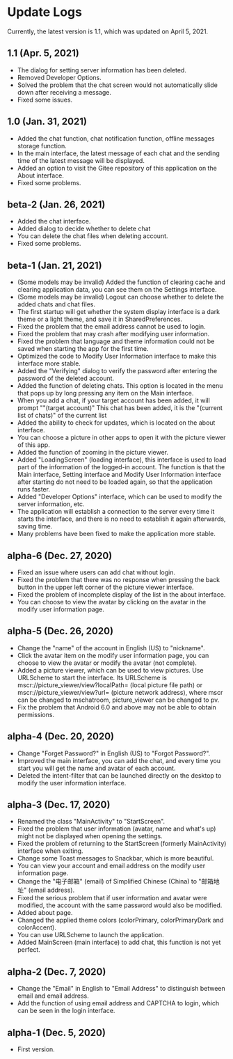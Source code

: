 # Update Logs
Currently, the latest version is 1.1, which was updated on April 5, 2021.

## 1.1 (Apr. 5, 2021)
- The dialog for setting server information has been deleted.
- Removed Developer Options.
- Solved the problem that the chat screen would not automatically slide down after receiving a message.
- Fixed some issues.

## 1.0 (Jan. 31, 2021)
- Added the chat function, chat notification function, offline messages storage function.
- In the main interface, the latest message of each chat and the sending time of the latest message will be displayed.
- Added an option to visit the Gitee repository of this application on the About interface.
- Fixed some problems.

## beta-2 (Jan. 26, 2021)
- Added the chat interface.
- Added dialog to decide whether to delete chat
- You can delete the chat files when deleting account.
- Fixed some problems.

## beta-1 (Jan. 21, 2021)
- (Some models may be invalid) Added the function of clearing cache and clearing application data, you can see them on the Settings interface.
- (Some models may be invalid) Logout can choose whether to delete the added chats and chat files.
- The first startup will get whether the system display interface is a dark theme or a light theme, and save it in SharedPreferences.
- Fixed the problem that the email address cannot be used to login.
- Fixed the problem that may crash after modifying user information.
- Fixed the problem that language and theme information could not be saved when starting the app for the first time.
- Optimized the code to Modify User Information interface to make this interface more stable.
- Added the "Verifying" dialog to verify the password after entering the password of the deleted account.
- Added the function of deleting chats. This option is located in the menu that pops up by long pressing any item on the Main interface.
- When you add a chat, if your target account has been added, it will prompt ""(target account)" This chat has been added, it is the "(current list of chats)" of the current list
- Added the ability to check for updates, which is located on the about interface.
- You can choose a picture in other apps to open it with the picture viewer of this app.
- Added the function of zooming in the picture viewer.
- Added "LoadingScreen" (loading interface), this interface is used to load part of the information of the logged-in account. The function is that the Main interface, Setting interface and Modify User Information interface after starting do not need to be loaded again, so that the application runs faster.
- Added "Developer Options" interface, which can be used to modify the server information, etc.
- The application will establish a connection to the server every time it starts the interface, and there is no need to establish it again afterwards, saving time.
- Many problems have been fixed to make the application more stable.


## alpha-6 (Dec. 27, 2020)
- Fixed an issue where users can add chat without login.
- Fixed the problem that there was no response when pressing the back button in the upper left corner of the picture viewer interface.
- Fixed the problem of incomplete display of the list in the about interface.
- You can choose to view the avatar by clicking on the avatar in the modify user information page.

## alpha-5 (Dec. 26, 2020)
- Change the "name" of the account in English (US) to "nickname".
- Click the avatar item on the modify user information page, you can choose to view the avatar or modify the avatar (not complete).
- Added a picture viewer, which can be used to view pictures. Use URLScheme to start the interface. Its URLScheme is mscr://picture_viewer/view?localPath= (local picture file path) or mscr://picture_viewer/view?url= (picture network address), where mscr can be changed to mschatroom, picture_viewer can be changed to pv.
- Fix the problem that Android 6.0 and above may not be able to obtain permissions.

## alpha-4 (Dec. 20, 2020)
- Change "Forget Password?" in English (US) to "Forgot Password?".
- Improved the main interface, you can add the chat, and every time you start you will get the name and avatar of each account.
- Deleted the intent-filter that can be launched directly on the desktop to modify the user information interface.

## alpha-3 (Dec. 17, 2020)
- Renamed the class "MainActivity" to "StartScreen".
- Fixed the problem that user information (avatar, name and what's up) might not be displayed when opening the settings.
- Fixed the problem of returning to the StartScreen (formerly MainActivity) interface when exiting.
- Change some Toast messages to Snackbar, which is more beautiful.
- You can view your account and email address on the modify user information page.
- Change the "电子邮箱" (email) of Simplified Chinese (China) to "邮箱地址" (email address).
- Fixed the serious problem that if user information and avatar were modified, the account with the same password would also be modified.
- Added about page.
- Changed the applied theme colors (colorPrimary, colorPrimaryDark and colorAccent).
- You can use URLScheme to launch the application.
- Added MainScreen (main interface) to add chat, this function is not yet perfect.

## alpha-2 (Dec. 7, 2020)
- Change the "Email" in English to "Email Address" to distinguish between email and email address.
- Add the function of using email address and CAPTCHA to login, which can be seen in the login interface.

## alpha-1 (Dec. 5, 2020)
- First version.